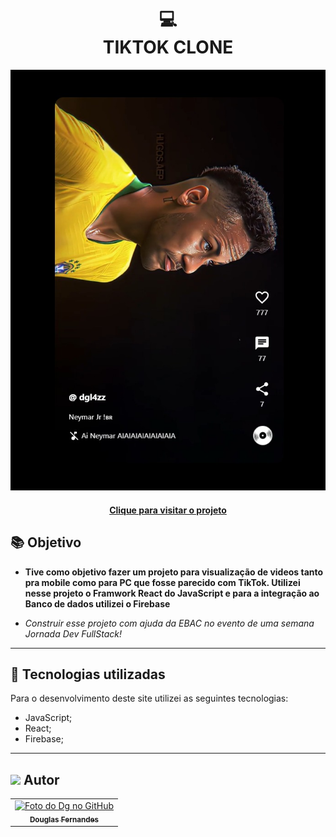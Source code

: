<h1 align="center">
  💻<br>TIKTOK CLONE
</h1>

![Resultado final do projeto](./src/img/preview.png)

<h4 align="center"><a href="https://tiktok-jornada-91755.web.app/">Clique para visitar o projeto</a></h4>

## 📚 Objetivo

- **Tive como objetivo fazer um projeto para visualização de videos tanto pra mobile como para PC que fosse parecido com TikTok. Utilizei nesse projeto o Framwork React do JavaScript e para a integração ao Banco de dados utilizei o Firebase**

- *Construir esse projeto com ajuda da EBAC no evento de uma semana Jornada Dev FullStack!*
---

## 💼 Tecnologias utilizadas

Para o desenvolvimento deste site utilizei as seguintes tecnologias:

- JavaScript;
- React;
- Firebase;

---

<h2><img src="https://media.giphy.com/media/12oufCB0MyZ1Go/giphy.gif" width="50"> Autor</h2>

<table>
  <tr>
    <td align="center">
      <a href="https://github.com/Douglasffjw">
        <img src="https://github.com/Douglasffjw.png" width="100px;" alt="Foto do Dg no GitHub"/><br>
        <sub>
          <b>Douglas Fernandes</b>
        </sub>
      </a>
    </td>
  </tr>
</table>